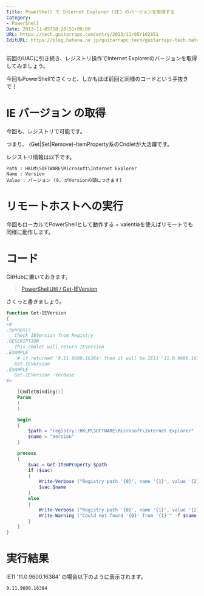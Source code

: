 ```yaml
---
Title: PowerShell で Internet Explorer (IE) のバージョンを取得する
Category:
- PowerShell
Date: 2013-11-05T10:28:51+09:00
URL: https://tech.guitarrapc.com/entry/2013/11/05/102851
EditURL: https://blog.hatena.ne.jp/guitarrapc_tech/guitarrapc-tech.hatenablog.com/atom/entry/12921228815711982560
---
```


前回のUACに引き続き、レジストリ操作でInternet Explorerのバージョンを取得してみましょう。

今回もPowerShellでさくっと、しかもほぼ前回と同様のコードという手抜きで！

# IE バージョン の取得

今回も、レジストリで可能です。

つまり、 (Get|Set|Remove)-ItemProperty系のCndletが大活躍です。

レジストリ情報は以下です。

```
Path : HKLM\SOFTWARE\Microsoft\Internet Explorer
Name : Version
Value : バージョン (9. がVersionの頭につきます)
```

# リモートホストへの実行

今回もローカルでPowerShellとして動作する = valentiaを使えばリモートでも同様に動作します。

# コード

GitHubに置いておきます。

> [PowerShellUtil / Get-IEVersion](https://github.com/guitarrapc/PowerShellUtil/tree/master/Get-IEVersion)


さくっと書きましょう。

```ps1
function Get-IEVersion
{
<#
.Synopsis
   Check IEVersion from Registry
.DESCRIPTION
   This cmdlet will return IEVersion
.EXAMPLE
    # if returned '9.11.9600.16384' then it will be IE11 '11.0.9600.16384'
   Get-IEVersion
.EXAMPLE
   Get-IEVersion -Verbose
#>

    [CmdletBinding()]
    Param
    (
    )

    begin
    {
        $path = "registry::HKLM\SOFTWARE\Microsoft\Internet Explorer"
        $name = "Version"
    }

    process
    {
        $uac = Get-ItemProperty $path
        if ($uac)
        {
            Write-Verbose ("Registry path '{0}', name '{1}', value '{2}'" -f (Get-Item $path).name, $name, $uac.$name)
            $uac.$name
        }
        else
        {
            Write-Verbose ("Registry path '{0}', name '{1}', value '{2}'" -f (Get-Item $path).name, $name, $uac.$name)
            Write-Warning ("Could not found '{0}' from '{1}'" -f $name, (Get-Item $path).name)
        }
    }
}
```


# 実行結果

IE11 '11.0.9600.16384' の場合以下のように表示されます。

```
9.11.9600.16384
```
